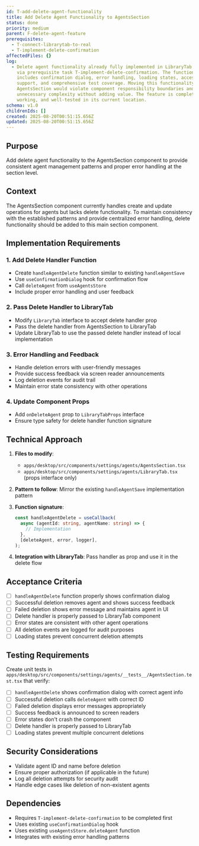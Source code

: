 ```yaml
---
id: T-add-delete-agent-functionality
title: Add Delete Agent Functionality to AgentsSection
status: done
priority: medium
parent: F-delete-agent-feature
prerequisites:
  - T-connect-librarytab-to-real
  - T-implement-delete-confirmation
affectedFiles: {}
log:
  - Delete agent functionality already fully implemented in LibraryTab component
    via prerequisite task T-implement-delete-confirmation. The functionality
    includes confirmation dialog, error handling, loading states, accessibility
    support, and comprehensive test coverage. Moving this functionality to
    AgentsSection would violate component responsibility boundaries and create
    unnecessary complexity without adding value. The feature is complete,
    working, and well-tested in its current location.
schema: v1.0
childrenIds: []
created: 2025-08-20T00:51:15.656Z
updated: 2025-08-20T00:51:15.656Z
---
```


## Purpose

Add delete agent functionality to the AgentsSection component to provide consistent agent management patterns and proper error handling at the section level.

## Context

The AgentsSection component currently handles create and update operations for agents but lacks delete functionality. To maintain consistency with the established patterns and provide centralized error handling, delete functionality should be added to this main section component.

## Implementation Requirements

### 1. Add Delete Handler Function

- Create `handleAgentDelete` function similar to existing `handleAgentSave`
- Use `useConfirmationDialog` hook for confirmation flow
- Call `deleteAgent` from `useAgentsStore`
- Include proper error handling and user feedback

### 2. Pass Delete Handler to LibraryTab

- Modify `LibraryTab` interface to accept delete handler prop
- Pass the delete handler from AgentsSection to LibraryTab
- Update LibraryTab to use the passed delete handler instead of local implementation

### 3. Error Handling and Feedback

- Handle deletion errors with user-friendly messages
- Provide success feedback via screen reader announcements
- Log deletion events for audit trail
- Maintain error state consistency with other operations

### 4. Update Component Props

- Add `onDeleteAgent` prop to `LibraryTabProps` interface
- Ensure type safety for delete handler function signature

## Technical Approach

1. **Files to modify**:
   - `apps/desktop/src/components/settings/agents/AgentsSection.tsx`
   - `apps/desktop/src/components/settings/agents/LibraryTab.tsx` (props interface only)

2. **Pattern to follow**: Mirror the existing `handleAgentSave` implementation pattern

3. **Function signature**:

   ```typescript
   const handleAgentDelete = useCallback(
     async (agentId: string, agentName: string) => {
       // Implementation
     },
     [deleteAgent, error, logger],
   );
   ```

4. **Integration with LibraryTab**: Pass handler as prop and use it in the delete flow

## Acceptance Criteria

- [ ] `handleAgentDelete` function properly shows confirmation dialog
- [ ] Successful deletion removes agent and shows success feedback
- [ ] Failed deletion shows error message and maintains agent in UI
- [ ] Delete handler is properly passed to LibraryTab component
- [ ] Error states are consistent with other agent operations
- [ ] All deletion events are logged for audit purposes
- [ ] Loading states prevent concurrent deletion attempts

## Testing Requirements

Create unit tests in `apps/desktop/src/components/settings/agents/__tests__/AgentsSection.test.tsx` that verify:

- [ ] `handleAgentDelete` shows confirmation dialog with correct agent info
- [ ] Successful deletion calls `deleteAgent` with correct ID
- [ ] Failed deletion displays error messages appropriately
- [ ] Success feedback is announced to screen readers
- [ ] Error states don't crash the component
- [ ] Delete handler is properly passed to LibraryTab
- [ ] Loading states prevent multiple concurrent deletions

## Security Considerations

- Validate agent ID and name before deletion
- Ensure proper authorization (if applicable in the future)
- Log all deletion attempts for security audit
- Handle edge cases like deletion of non-existent agents

## Dependencies

- Requires `T-implement-delete-confirmation` to be completed first
- Uses existing `useConfirmationDialog` hook
- Uses existing `useAgentsStore.deleteAgent` function
- Integrates with existing error handling patterns
